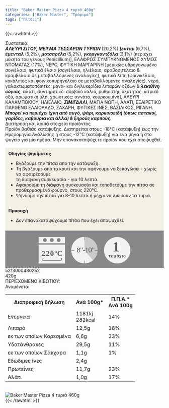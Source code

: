```yaml
---
title: "Baker Master Pizza 4 τυριά 460g"
categories: ["Baker Master", "Τρόφιμα"]
tags: ["Πίτσες"]
---
```

{{< rawhtml >}}

<div class="sload12"><div class="product"><div id="sistatika">Συστατικά:</div><div class="alltext"><strong><em>ΑΛΕΥΡΙ ΣΙΤΟΥ, ΜΕΙΓΜΑ ΤΕΣΣΑΡΩΝ ΤΥΡΙΩΝ </em></strong>(20,2%) <strong><em>[ένταμ </em></strong>(6,7%), <strong><em>έμενταλ </em></strong>(5,2%), <strong><em>μοτσαρέλα </em></strong>(5,2%), <strong><em>γκοργκοντζόλα </em></strong>(3,1%) (περιέχει μύκητα του γένους Penicillium)], ΕΛΑΦΡΩΣ ΣΥΜΠΥΚΝΩΜΕΝΟΣ ΧΥΜΟΣ ΝΤΟΜΑΤΑΣ (17%), ΝΕΡΟ, ΦΥΤΙΚΗ ΜΑΡΓΑΡΙΝΗ [μερικώς υδρογονωμένο σογιέλαιο, φυτικά έλαια (σογιέλαιο, ηλιέλαιο, αραβοσιτέλαιο &amp; κραμβέλαιο σε μεταβαλλόμενες αναλογίες), φυτικά λίπη (φοινικέλαιο, κοκόλιπος και φοινικοπυρηνέλαιο σε μεταβαλλόμενες αναλογίες), νερό, γαλακτωματοποιητές: μονο- και διγλυκερίδια λιπαρών οξέων &amp; <strong><em>λεκιθίνη σόγιας</em></strong>, αλάτι, συντηρητικό: σορβικό κάλιο, ρυθμιστής οξύτητας: κιτρικό οξύ, αρωματική ύλη, χρωστικές: αννάτο, κουρκουμίνη], ΑΛΕΥΡΙ ΚΑΛΑΜΠΟΚΙΟΥ, ΗΛΙΕΛΑΙΟ, <strong><em>ΣΙΜΙΓΔΑΛΙ</em></strong>, ΜΑΓΙΑ ΝΩΠΗ, ΑΛΑΤΙ, ΕΞΑΙΡΕΤΙΚΟ ΠΑΡΘΕΝΟ ΕΛΑΙΟΛΑ∆Ο, ΖΑΧΑΡΗ, ΦΥΤΙΚΕΣ ΙΝΕΣ, ΒΑΣΙΛΙΚΟΣ, ΡΙΓΑΝΗ. <strong><em>Μπορεί να περιέχει ίχνη από αυγό, ψάρι, καρκινοειδή (όπως αστακοί, γαρίδες, καβούρια και άλλα) &amp; ξηρούς καρπούς.</em></strong></div><div id="loipa">Διατήρηση και λοιπά στοιχεία προϊόντος</div><div class="alltext">Προϊόν βαθιάς κατάψυξης. Διατηρείται στους -18°C (κατάψυξη) έως την Ημερομηνία Ανάλωσης ή στους -12°C (κατάψυξη) για ένα μήνα ή στο ψυγείο για μία ημέρα. Μην επανακαταψύχετε προϊόν που έχει αποψυχθεί.<br><br><div style="background:#f3f1e6;padding:10px;margin:0px"><b>Οδηγίες ψησίματος</b><br><ul><li>Βγάζουμε την πίτσα από την κατάψυξη.</li><li>Τη βγάζουμε από το κουτί και την αφήνουμε να ξεπαγώσει - χωρίς να αφαιρέσουμε<br>τη διάφανη συσκευασία - για 10 λεπτά.</li><li>Αφαιρούμε τη διάφανη συσκευασία και τοποθετούμε την πίτσα σε προθερμασμένο φούρνο, στους 220°C.</li><li>Ψήνουμε την πίτσα για 8-10 λεπτά ή μέχρι να λιώσουν τα τυριά.</li></ul><br><strong>Προσοχή</strong><br><ul><li>Δεν επανακαταψύχουμε πίτσα που έχει αποψυχθεί.</li></ul></div><div style="width:auto;margin:0px;background:#888"><div style="max-width:292px;margin:auto;padding:20px 20px 12px"><svg viewBox="0 0 292 85.37"><defs><style>.cls-1{fill:#f2f2f2}.cls-2{font-size:15.5px;letter-spacing:-.01em}.cls-12,.cls-18,.cls-19,.cls-2,.cls-9{fill:#58595b}.cls-12,.cls-2,.cls-9{font-family:csans;font-weight:700}.cls-3{letter-spacing:-.01em}.cls-4{letter-spacing:-.01em}.cls-5{letter-spacing:0}.cls-6{letter-spacing:.01em}.cls-7{letter-spacing:-.01em}.cls-8{letter-spacing:-.01em}.cls-9{font-size:44.05px}.cls-10{fill:#808184}.cls-11{fill:gray}.cls-12{font-size:24px}.cls-13{letter-spacing:-.01em}.cls-14{letter-spacing:-.01em}.cls-15{letter-spacing:-.01em}.cls-16{letter-spacing:-.02em}.cls-17{fill:#c8cacb}.cls-19{font-size:23.88px;font-family:csans;letter-spacing:-.05em}</style></defs><title>Asset 24</title><g id="Layer_2" data-name="Layer 2"><g id="Layer_1-2" data-name="Layer 1"><circle class="cls-1" cx="250" cy="42.34" r="42"></circle><text class="cls-2" transform="translate(221.93 64.7)">τ<tspan class="cls-3" x="7.94" y="0">ε</tspan><tspan class="cls-4" x="16.38" y="0">μ</tspan><tspan class="cls-5" x="25.73" y="0">ά</tspan><tspan class="cls-6" x="34.4" y="0">χ</tspan><tspan class="cls-7" x="42.4" y="0">ι</tspan><tspan class="cls-8" x="47.42" y="0">ο</tspan></text><text class="cls-9" transform="translate(235.37 45.88)">1</text><rect class="cls-1" y="0.34" width="84" height="20"></rect><rect class="cls-1" y="24.34" width="84" height="60"></rect><circle class="cls-10" cx="20" cy="10" r="6"></circle><circle class="cls-10" cx="42" cy="10" r="6"></circle><circle class="cls-10" cx="64" cy="10" r="6"></circle><path class="cls-1" d="M68,34H16a4.05,4.05,0,0,0-4,4V66H72V38A4.05,4.05,0,0,0,68,34ZM11,66v4a5,5,0,0,0,5,5H68a5,5,0,0,0,5-5V66Z"></path><path class="cls-11" d="M72,66.34v4a4,4,0,0,1-4,4H16a4,4,0,0,1-4-4v-4H10v4a6,6,0,0,0,6,6H68a6,6,0,0,0,6-6v-4Z"></path><text class="cls-12" transform="translate(9.39 60.39)"><tspan class="cls-13">2</tspan><tspan class="cls-14" x="13.64" y="0">2</tspan><tspan class="cls-15" x="27.18" y="0">0</tspan><tspan class="cls-16" x="40.68" y="0">°</tspan><tspan x="49.53" y="0">C</tspan></text><circle class="cls-17" cx="146" cy="42" r="42"></circle><path class="cls-1" d="M146,42l26.88,32.27A42,42,0,1,1,145.94,0Z"></path><path class="cls-18" d="M146.19,10.37c-.36,0-.66-.29-.19-.66V1.06c-.47-.37-.17-.67.19-.67a.93.93,0,0,1,.81.67V9.71A.92.92,0,0,1,146.19,10.37Z"></path><path class="cls-18" d="M188,43.34h-8.66c-.37.21-.66-.09-.66-.46a.51.51,0,0,1,.66-.54H188a.52.52,0,0,1,.66.54C188.68,43.25,188.38,43.55,188,43.34Z"></path><path class="cls-18" d="M146.19,85.37c-.36,0-.66-.3-.19-.66V76.05c-.47-.36-.17-.66.19-.66a.94.94,0,0,1,.81.66v8.66A.94.94,0,0,1,146.19,85.37Z"></path><path class="cls-18" d="M113,43.34h-8.65c-.37.21-.67-.09-.67-.46a.52.52,0,0,1,.67-.54H113a.52.52,0,0,1,.66.54C113.68,43.25,113.38,43.55,113,43.34Z"></path><text class="cls-19" transform="translate(121.28 49.09)">8"-10"</text></g></g></svg></div></div></div><div id="barcode"><div id="barimage1"></div><span id="bartext">5213000480252</span></div><div id="varos"><div id="varosimage1"></div><span id="varostext">420g</span></div><div id="kivotio">ΠΕΡΙΕΧΟΜΕΝΟ ΚΙΒΩΤΙΟΥ:<br>Αναμένεται</div><table id="diatable"><tbody><tr><th>Διατροφική δήλωση</th><th>Ανά 100g*</th><th>Π.Π.Α.*<br>Ανά 100g</th></tr><tr><td class="texr2">Ενέργεια</td><td class="texr">1181kj<br>282kcal</td><td class="texr">14%</td></tr><tr><td class="texr2">Λιπαρά</td><td class="texr">12,5g</td><td class="texr">18%</td></tr><tr><td class="gray">εκ των οποίων Κορεσµένα</td><td class="gray2">6,6g</td><td class="gray2">33%</td></tr><tr><td class="texr2">Yδατάνθρακες</td><td class="texr">29,5g</td><td class="texr">11%</td></tr><tr><td class="gray">εκ των οποίων Σάκχαρα</td><td class="gray2">1,1g</td><td class="gray2">1%</td></tr><tr><td class="texr2">Εδώδιμες ίνες</td><td class="texr">2,4g</td><td class="texr"></td></tr><tr><td class="texr2">Πρωτεΐνες</td><td class="texr">11,7g</td><td class="texr">23%</td></tr><tr><td class="texr2">Αλάτι</td><td class="texr">1,0g</td><td class="texr">17%</td></tr></tbody></table><br><div class="pimg"><img alt="Baker Master Pizza 4 τυριά 460g" title="Baker Master Pizza 4 τυριά 460g" src="/media/images/baker-master-pizza-4-tyria-460g.jpg"></div></div></div>
{{< /rawhtml >}}


